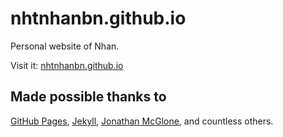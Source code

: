 # nhtnhanbn.github.io
Personal website of Nhan.

Visit it: [nhtnhanbn.github.io](https://nhtnhanbn.github.io)

## Made possible thanks to
[GitHub Pages](https://github.io),
[Jekyll](https://jekyllrb.com),
[Jonathan McGlone](https://jmcglone.com/guides/github-pages),
and countless others.
